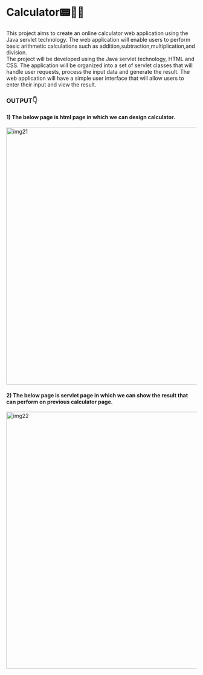 # Calculator📟🧑‍💻
This project aims to create an online calculator web application using the Java servlet technology. The web application will enable users to perform basic arithmetic calculations such as addition,subtraction,multiplication,and division.<br/>
The project will be developed using the Java servlet technology, HTML and CSS. The application will be organized into a set of servlet classes that will handle user requests, process the input data and generate the result. The web application will have a simple user interface that will allow users to enter their input and view the result.
<h3>OUTPUT👇</h3>
<h4>1) The below page is html page in which we can design calculator.</h4>
<img width="680" alt="img21" src="https://user-images.githubusercontent.com/118750027/211186782-0b246123-cc4e-449e-8aa6-973bb918ee8b.png">
<h4>2) The below page is servlet page in which we can show the result that can perform on previous calculator page.</h4>
<img width ="680" alt="img22" src="https://user-images.githubusercontent.com/118750027/211186957-a836d366-4e2f-4164-9dee-90a807ca3dba.png">
